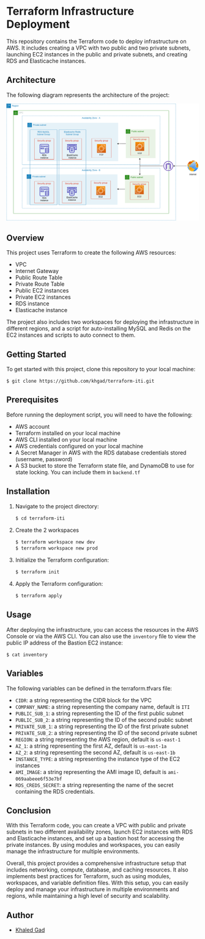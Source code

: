 # Terraform Infrastructure Deployment

This repository contains the Terraform code to deploy infrastructure on AWS. It includes creating a VPC with two public and two private subnets, launching EC2 instances in the public and private subnets, and creating RDS and Elasticache instances.

## Architecture

The following diagram represents the architecture of the project:

<p align="center">
    <img src="./images/TerraformArch.png">
</p>

## Overview

This project uses Terraform to create the following AWS resources:

- VPC
- Internet Gateway
- Public Route Table
- Private Route Table
- Public EC2 instances
- Private EC2 instances
- RDS instance
- Elasticache instance

The project also includes two workspaces for deploying the infrastructure in different regions, and a script for auto-installing MySQL and Redis on the EC2 instances and scripts to auto connect to them.

## Getting Started

To get started with this project, clone this repository to your local machine:

```
$ git clone https://github.com/khgad/terraform-iti.git
```

## Prerequisites

Before running the deployment script, you will need to have the following:

- AWS account
- Terraform installed on your local machine
- AWS CLI installed on your local machine
- AWS credentials configured on your local machine
- A Secret Manager in AWS with the RDS database credentials stored (username, password)
- A S3 bucket to store the Terraform state file, and DynamoDB to use for state locking. You can include them in `backend.tf`

## Installation

1. Navigate to the project directory:

    ```bash
    $ cd terraform-iti
    ```

2. Create the 2 workspaces

    ```bash
    $ terraform workspace new dev
    $ terraform workspace new prod
    ```

3. Initialize the Terraform configuration:

    ```bash
    $ terraform init
    ```

4. Apply the Terraform configuration:

    ```bash
    $ terraform apply
    ```

## Usage

After deploying the infrastructure, you can access the resources in the AWS Console or via the AWS CLI. You can also use the `inventory` file to view the public IP address of the Bastion EC2 instance:

```
$ cat inventory
```

## Variables

The following variables can be defined in the terraform.tfvars file:

- `CIDR`: a string representing the CIDR block for the VPC
- `COMPANY_NAME`: a string representing the company name, default is `ITI`
- `PUBLIC_SUB_1`: a string representing the ID of the first public subnet
- `PUBLIC_SUB_2`: a string representing the ID of the second public subnet
- `PRIVATE_SUB_1`: a string representing the ID of the first private subnet
- `PRIVATE_SUB_2`: a string representing the ID of the second private subnet
- `REGION`: a string representing the AWS region, default is `us-east-1`
- `AZ_1`: a string representing the first AZ, default is `us-east-1a`
- `AZ_2`: a string representing the second AZ, default is `us-east-1b`
- `INSTANCE_TYPE`: a string representing the instance type of the EC2 instances
- `AMI_IMAGE`: a string representing the AMI image ID, default is `ami-069aabeee6f53e7bf`
- `RDS_CREDS_SECRET`: a string representing the name of the secret containing the RDS credentials.

## Conclusion

With this Terraform code, you can create a VPC with public and private subnets in two different availability zones, launch EC2 instances with RDS and Elasticache instances, and set up a bastion host for accessing the private instances. By using modules and workspaces, you can easily manage the infrastructure for multiple environments.

Overall, this project provides a comprehensive infrastructure setup that includes networking, compute, database, and caching resources. It also implements best practices for Terraform, such as using modules, workspaces, and variable definition files. With this setup, you can easily deploy and manage your infrastructure in multiple environments and regions, while maintaining a high level of security and scalability.

## Author

- [Khaled Gad](https://linkedin.com/in/khgad)